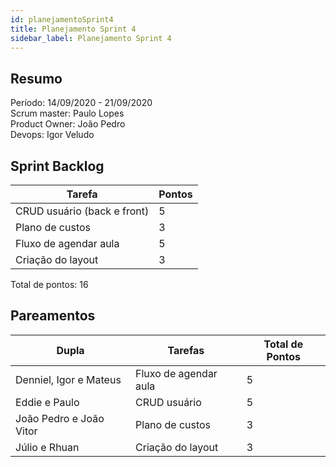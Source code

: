 ```yaml
---
id: planejamentoSprint4
title: Planejamento Sprint 4
sidebar_label: Planejamento Sprint 4
---
```


## Resumo

Período: 14/09/2020 - 21/09/2020 <br>
Scrum master: Paulo Lopes <br>
Product Owner: João Pedro <br>
Devops: Igor Veludo <br>

## Sprint Backlog

| Tarefa | Pontos |
|--------|--------|
| CRUD usuário (back e front) | 5 |
| Plano de custos | 3 |
| Fluxo de agendar aula | 5 |
| Criação do layout | 3 |

Total de pontos: 16

## Pareamentos

| Dupla | Tarefas | Total de Pontos |
|-------|---------|-----------------|
| Denniel, Igor e Mateus | Fluxo de agendar aula | 5 |
| Eddie e Paulo | CRUD usuário | 5 |
| João Pedro e João Vitor | Plano de custos | 3 |
| Júlio e Rhuan | Criação do layout | 3 |
